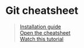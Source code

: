 # Git cheatsheet

> [Installation guide](git-scm.com)<br>
> [Open the cheatsheet](git-cheat-sheet-education.pdf)<br>
> [Watch this tutorial](https://youtu.be/Ez8F0nW6S-w?si=4hAPlKO6HG6GXa4L)

